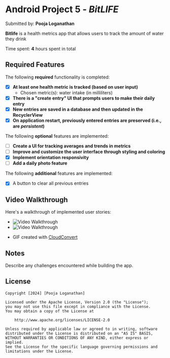 # Android Project 5 - *BitLIFE*

Submitted by: **Pooja Loganathan**

**Bitlife** is a health metrics app that allows users to track the amount of water they drink

Time spent: **4** hours spent in total

## Required Features

The following **required** functionality is completed:

- [X] **At least one health metric is tracked (based on user input)**
  - Chosen metric(s): water intake (in milliliters)
- [X] **There is a "create entry" UI that prompts users to make their daily entry**
- [X] **New entries are saved in a database and then updated in the RecyclerView**
- [X] **On application restart, previously entered entries are preserved (i.e., are *persistent*)**

The following **optional** features are implemented:

- [ ] **Create a UI for tracking averages and trends in metrics**
- [ ] **Improve and customize the user interface through styling and coloring**
- [X] **Implement orientation responsivity**
- [ ] **Add a daily photo feature**

The following **additional** features are implemented:

- [X] A button to clear all previous entries

## Video Walkthrough

Here's a walkthrough of implemented user stories:

- <img src='Assets/Requirement_1.gif' title='Video Walkthrough' width='' alt='Video Walkthrough' />
- <img src='Assets/Requirement2.gif' title='Video Walkthrough' width='' alt='Video Walkthrough' />
  
- GIF created with [CloudConvert](https://cloudconvert.com/)

## Notes

Describe any challenges encountered while building the app.

## License

    Copyright [2024] [Pooja Loganathan]

    Licensed under the Apache License, Version 2.0 (the "License");
    you may not use this file except in compliance with the License.
    You may obtain a copy of the License at

        http://www.apache.org/licenses/LICENSE-2.0

    Unless required by applicable law or agreed to in writing, software
    distributed under the License is distributed on an "AS IS" BASIS,
    WITHOUT WARRANTIES OR CONDITIONS OF ANY KIND, either express or implied.
    See the License for the specific language governing permissions and
    limitations under the License.
